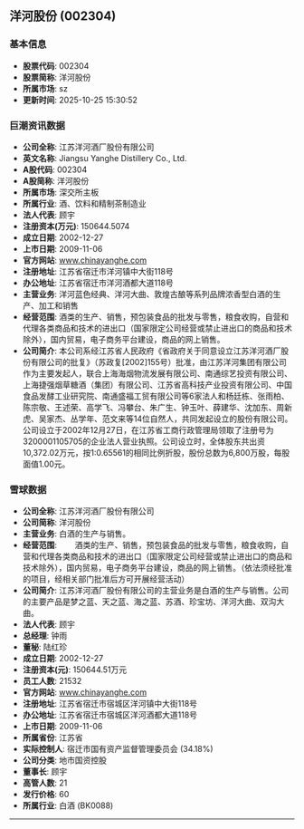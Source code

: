 ## 洋河股份 (002304)

### 基本信息

- **股票代码**: 002304
- **股票简称**: 洋河股份
- **所属市场**: sz
- **更新时间**: 2025-10-25 15:30:52

### 巨潮资讯数据

- **公司全称**: 江苏洋河酒厂股份有限公司
- **英文名称**: Jiangsu Yanghe Distillery Co., Ltd.
- **A股代码**: 002304
- **A股简称**: 洋河股份
- **所属市场**: 深交所主板
- **所属行业**: 酒、饮料和精制茶制造业
- **法人代表**: 顾宇
- **注册资本(万元)**: 150644.5074
- **成立日期**: 2002-12-27
- **上市日期**: 2009-11-06
- **官方网站**: www.chinayanghe.com
- **注册地址**: 江苏省宿迁市洋河镇中大街118号
- **办公地址**: 江苏省宿迁市洋河酒都大道118号
- **主营业务**: 洋河蓝色经典、洋河大曲、敦煌古酿等系列品牌浓香型白酒的生产、加工和销售
- **经营范围**: 酒类的生产、销售，预包装食品的批发与零售，粮食收购，自营和代理各类商品和技术的进出口（国家限定公司经营或禁止进出口的商品和技术除外），国内贸易，电子商务平台建设，商品的网上销售。
- **公司简介**: 本公司系经江苏省人民政府《省政府关于同意设立江苏洋河酒厂股份有限公司的批复》（苏政复[2002]155号）批准，由江苏洋河集团有限公司作为主要发起人，联合上海海烟物流发展有限公司、南通综艺投资有限公司、上海捷强烟草糖酒（集团）有限公司、江苏省高科技产业投资有限公司、中国食品发酵工业研究院、南通盛福工贸有限公司等6家法人和杨廷栋、张雨柏、陈宗敬、王述荣、高学飞、冯攀台、朱广生、钟玉叶、薛建华、沈加东、周新虎、吴家杰、丛学年、范文来等14位自然人，共同发起设立的股份有限公司。公司设立于2002年12月27日，在江苏省工商行政管理局领取了注册号为3200001105705的企业法人营业执照。公司设立时，全体股东共出资10,372.02万元，按1:0.65561的相同比例折股，股份总数为6,800万股，每股面值1.00元。

### 雪球数据

- **公司全称**: 江苏洋河酒厂股份有限公司
- **公司简称**: 洋河股份
- **主营业务**: 白酒的生产与销售。
- **经营范围**: 　　酒类的生产、销售，预包装食品的批发与零售，粮食收购，自营和代理各类商品和技术的进出口（国家限定公司经营或禁止进出口的商品和技术除外），国内贸易，电子商务平台建设，商品的网上销售。（依法须经批准的项目，经相关部门批准后方可开展经营活动）
- **公司简介**: 江苏洋河酒厂股份有限公司的主营业务是白酒的生产与销售。公司的主要产品是梦之蓝、天之蓝、海之蓝、苏酒、珍宝坊、洋河大曲、双沟大曲。
- **法人代表**: 顾宇
- **总经理**: 钟雨
- **董秘**: 陆红珍
- **成立日期**: 2002-12-27
- **注册资本(元)**: 150644.51万元
- **员工人数**: 21532
- **官方网站**: www.chinayanghe.com
- **注册地址**: 江苏省宿迁市宿城区洋河镇中大街118号
- **办公地址**: 江苏省宿迁市宿城区洋河酒都大道118号
- **上市日期**: 2009-11-06
- **所属省份**: 江苏省
- **实际控制人**: 宿迁市国有资产监督管理委员会 (34.18%)
- **公司分类**: 地市国资控股
- **董事长**: 顾宇
- **高管人数**: 21
- **发行价格**: 60
- **所属行业**: 白酒 (BK0088)

---